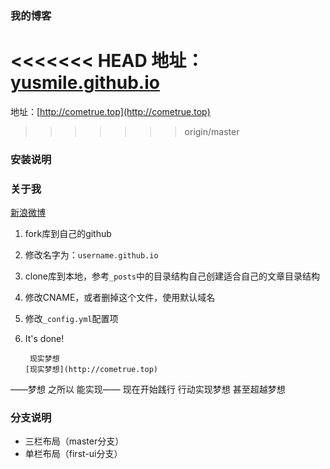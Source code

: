 ﻿### 我的博客

<<<<<<< HEAD
地址：[yusmile.github.io](http://yusmile.github.io)
=======
地址：[http://cometrue.top](http://cometrue.top)
>>>>>>> origin/master

### 安装说明
### 关于我
 [新浪微博](http://weibo.com/1419491963)
1. fork库到自己的github
2. 修改名字为：`username.github.io`
3. clone库到本地，参考`_posts`中的目录结构自己创建适合自己的文章目录结构
4. 修改CNAME，或者删掉这个文件，使用默认域名
5. 修改`_config.yml`配置项
6. It's done!

        现实梦想
       [现实梦想](http://cometrue.top)  
 ——梦想 之所以 能实现——
      现在开始践行
      行动实现梦想
      甚至超越梦想


### 分支说明

- 三栏布局（master分支）
- 单栏布局（first-ui分支）
